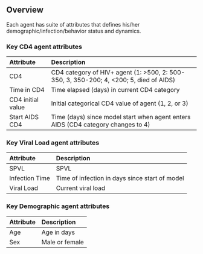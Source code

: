 
Overview
--------

Each agent has suite of attributes that defines his/her demographic/infection/behavior status and dynamics.

### Key CD4 agent attributes

| Attribute         | Description                                                                                  |
|:------------------|:---------------------------------------------------------------------------------------------|
| CD4               | CD4 category of HIV+ agent (1: &gt;500, 2: 500-350, 3, 350-200; 4, &lt;200; 5, died of AIDS) |
| Time in CD4       | Time elapsed (days) in current CD4 category                                                  |
| CD4 initial value | Initial categorical CD4 value of agent (1, 2, or 3)                                          |
| Start AIDS CD4    | Time (days) since model start when agent enters AIDS (CD4 category changes to 4)             |

### Key Viral Load agent attributes

| Attribute      | Description                                    |
|:---------------|:-----------------------------------------------|
| SPVL           | SPVL                                           |
| Infection Time | Time of infection in days since start of model |
| Viral Load     | Current viral load                             |

### Key Demographic agent attributes

| Attribute | Description    |
|:----------|:---------------|
| Age       | Age in days    |
| Sex       | Male or female |
